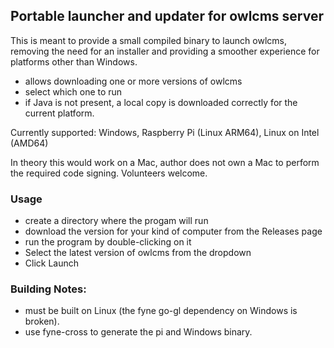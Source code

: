## Portable launcher and updater for owlcms server

This is meant to provide a small compiled binary to launch owlcms, removing the need for an installer
and providing a smoother experience for platforms other than Windows.
- allows downloading one or more versions of owlcms
- select which one to run
- if Java is not present, a local copy is downloaded correctly for the current platform.

Currently supported: Windows, Raspberry Pi (Linux ARM64), Linux on Intel (AMD64)

In theory this would work on a Mac, author does not own a Mac to perform the required code signing. Volunteers welcome.

### Usage
- create a directory where the progam will run
- download the version for your kind of computer from the Releases page
- run the program by double-clicking on it
- Select the latest version of owlcms from the dropdown
- Click Launch
  
### Building Notes:
- must be built on Linux (the fyne go-gl dependency on Windows is broken).
- use fyne-cross to generate the pi and Windows binary.
